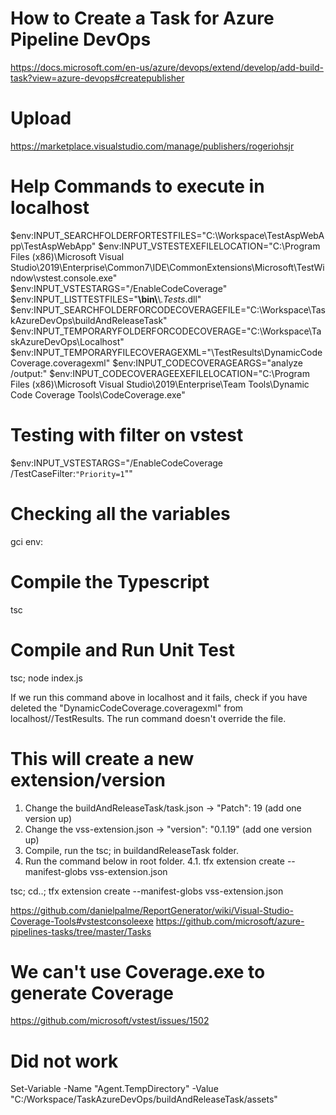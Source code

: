 
# How to Create a Task for Azure Pipeline DevOps
https://docs.microsoft.com/en-us/azure/devops/extend/develop/add-build-task?view=azure-devops#createpublisher

# Upload
https://marketplace.visualstudio.com/manage/publishers/rogeriohsjr

# Help Commands to execute in localhost
$env:INPUT_SEARCHFOLDERFORTESTFILES="C:\\Workspace\\TestAspWebApp\\TestAspWebApp"
$env:INPUT_VSTESTEXEFILELOCATION="C:\\Program Files (x86)\\Microsoft Visual Studio\\2019\\Enterprise\\Common7\\IDE\\CommonExtensions\\Microsoft\\TestWindow\\vstest.console.exe"
$env:INPUT_VSTESTARGS="/EnableCodeCoverage"
$env:INPUT_LISTTESTFILES="**\\bin\\**\\*.Tests*.dll"
$env:INPUT_SEARCHFOLDERFORCODECOVERAGEFILE="C:\\Workspace\\TaskAzureDevOps\\buildAndReleaseTask"
$env:INPUT_TEMPORARYFOLDERFORCODECOVERAGE="C:\\Workspace\\TaskAzureDevOps\\Localhost"
$env:INPUT_TEMPORARYFILECOVERAGEXML="\\TestResults\\DynamicCodeCoverage.coveragexml"
$env:INPUT_CODECOVERAGEARGS="analyze /output:"
$env:INPUT_CODECOVERAGEEXEFILELOCATION="C:\\Program Files (x86)\\Microsoft Visual Studio\\2019\\Enterprise\\Team Tools\\Dynamic Code Coverage Tools\\CodeCoverage.exe"

# Testing with filter on vstest
$env:INPUT_VSTESTARGS="/EnableCodeCoverage /TestCaseFilter:`"Priority=1`""

# Checking all the variables
gci env:

# Compile the Typescript
tsc

# Compile and Run Unit Test
tsc; node index.js

If we run this command above in localhost and it fails, check if you have deleted the "DynamicCodeCoverage.coveragexml" from localhost//TestResults. The run command doesn't override the file.

# This will create a new extension/version

1. Change the buildAndReleaseTask/task.json -> "Patch": 19 (add one version up)
2. Change the vss-extension.json -> "version": "0.1.19" (add one version up)
3. Compile, run the tsc; in buildandReleaseTask folder.
4. Run the command below in root folder. 
4.1. tfx extension create --manifest-globs vss-extension.json

tsc; cd..; tfx extension create --manifest-globs vss-extension.json


https://github.com/danielpalme/ReportGenerator/wiki/Visual-Studio-Coverage-Tools#vstestconsoleexe
https://github.com/microsoft/azure-pipelines-tasks/tree/master/Tasks


# We can't use Coverage.exe to generate Coverage
https://github.com/microsoft/vstest/issues/1502


# Did not work
Set-Variable -Name "Agent.TempDirectory" -Value "C:/Workspace/TaskAzureDevOps/buildAndReleaseTask/assets"